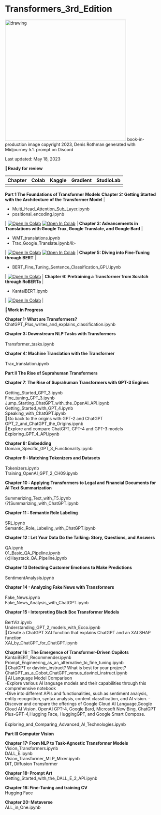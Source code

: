 # Transformers_3rd_Edition<br>
<img src="https://github.com/Denis2054/Transformers_3rd_Edition/blob/main/Transformers_book_in_production_image.png?raw=tru" alt="drawing" width="400"/>
book-in-production image copyright 2023, Denis Rothman generated with Midjourney 5.1. prompt on Discord

Last updated: May 18, 2023

📗**Ready for review**

| Chapter | Colab | Kaggle | Gradient | StudioLab |
| :-------- | :-------- | :------- |:------- |:------- |
| | | | | |
**Part 1 The Foundations of Transformer Models**
 **Chapter 2: Getting Started with the Architecture of the Transformer Model**
| <ul><li>Multi_Head_Attention_Sub_Layer.ipynb</li><li>positional_encoding.ipynb</li></ul> | [![Open In Colab](https://colab.research.google.com/assets/colab-badge.svg)](https://colab.research.google.com/github/Denis2054/Transformers_3rd_Edition/blob/main/Chapter02/Multi_Head_Attention_Sub_Layer.ipynb) [![Open In Colab](https://colab.research.google.com/assets/colab-badge.svg)](https://colab.research.google.com/github/Denis2054/Transformers_3rd_Edition/blob/main/Chapter02/positional_encoding.ipynb) |
 **Chapter 3: Advancements in Translations with Google Trax, Google Translate, and Google Bard**
| <ul><li>WMT_translations.ipynb</li><li>Trax_Google_Translate.ipynb/li></ul> | [![Open In Colab](https://colab.research.google.com/assets/colab-badge.svg)](https://colab.research.google.com/github/Denis2054/Transformers_3rd_Edition/blob/main/Chapter04/WMT_translations.ipynb) [![Open In Colab](https://colab.research.google.com/assets/colab-badge.svg)](https://colab.research.google.com/github/Denis2054/Transformers_3rd_Edition/blob/main/Chapter04/Trax_Google_Translate.ipynb) |
 **Chapter 5: Diving into Fine-Tuning through BERT**
| <ul><li>BERT_Fine_Tuning_Sentence_Classification_GPU.ipynb</li></ul> | [![Open In Colab](https://colab.research.google.com/assets/colab-badge.svg)](https://colab.research.google.com/github/Denis2054/Transformers_3rd_Edition/blob/main/Chapter05/BERT_Fine_Tuning_Sentence_Classification_GPU.ipynb) |
 **Chapter 6: Pretraining a Transformer from Scratch through RoBERTa**
| <ul><li>KantaiBERT.ipynb</li></ul> | [![Open In Colab](https://colab.research.google.com/assets/colab-badge.svg)](https://colab.research.google.com/github/Denis2054/Transformers_3rd_Edition/blob/main/Chapter06/KantaiBERT.ipynb) |

📘**Work in Progress** 

**Chapter 1: What are Transformers?** <br>
ChatGPT_Plus_writes_and_explains_classification.ipynb  

**Chapter 3: Downstream NLP Tasks with Transformers**  <br> 				
Transformer_tasks.ipynb  <br>   

**Chapter 4: Machine Translation with the Transformer**  <br>   			
Trax_translation.ipynb  <br>   

**Part II The Rise of Suprahuman Transformers**  <br>   

**Chapter 7: The Rise of Suprahuman Transformers with GPT-3 Engines**  <br>   			
Getting_Started_GPT_3.ipynb<br>
Fine_tuning_GPT_3.ipynb<br>
Jump_Starting_ChatGPT_with_the_OpenAI_API.ipynb<br>
Getting_Started_with_GPT_4.ipynb<br>
Speaking_with_ChatGPT.ipynb<br>
🐬Go back to the origins with GPT-2 and ChatGPT  				
GPT_2_and_ChatGPT_the_Origins.ipynb  
🐬Explore and compare ChatGPT, GPT-4 and GPT-3 models  				
Exploring_GPT_4_API.ipynb  

**Chapter 8: Embedding**  
Domain_Specific_GPT_3_Functionality.ipynb  

**Chapter 9 : Matching Tokenizers and Datasets**  <br>				
Tokenizers.ipynb<br>
Training_OpenAI_GPT_2_CH09.ipynb<br> 

**Chapter 10 : Applying Transformers to Legal and Financial Documents for AI Text Summarization**<br>  				
Summerizing_Text_with_T5.ipynb<br>
(?)Summarizing_with_ChatGPT.ipynb<br>  

**Chapter 11 : Semantic Role Labeling**<br>  			
SRL.ipynb<br>
Semantic_Role_Labeling_with_ChatGPT.ipynb<br>

**Chapter 12 : Let Your Data Do the Talking: Story, Questions, and Answers** <br>  				
QA.ipynb<br>
01_Basic_QA_Pipeline.ipynb<br>
(x)Haystack_QA_Pipeline.ipynb<br> 

**Chapter 13 Detecting Customer Emotions to Make Predictions** <br>  		
SentimentAnalysis.ipynb  

**Chapter 14 : Analyzing Fake News with Transformers** <br>  			
Fake_News.ipynb<br>
Fake_News_Analysis_with_ChatGPT.ipynb<br>  

**Chapter 15 : Interpreting Black Box Transformer Models** <br>  			
BertViz.ipynb<br>
Understanding_GPT_2_models_with_Ecco.ipynb<br>
🐬Create a ChatGPT XAI function that explains ChatGPT and an XAI SHAP function  
XAI_by_ChatGPT_for_ChatGPT.ipynb  

**Chapter 16 : The Emergence of Transformer-Driven Copilots**  
KantaiBERT_Recommender.ipynb  
Prompt_Engineering_as_an_alternative_to_fine_tuning.ipynb  
🐬ChatGPT or davinin_instruct? What is best for your project?  		
ChatGPT_as_a_Cobot_ChatGPT_versus_davinci_instruct.ipynb  
🐬AI Language Model Comparison  
-Explore various AI language models and their capabilities through this comprehensive notebook  
-Dive into different APIs and functionalities, such as sentiment analysis, entity recognition, syntax analysis, content classification, and AI vision. 
-Discover and compare the offerings of Google Cloud AI Language,Google Cloud AI Vision, OpenAI GPT-4, Google Bard, Microsoft New Bing, ChatGPT Plus-GPT-4,Hugging Face, HuggingGPT, and Google Smart Compose.<br>  	
Exploring_and_Comparing_Advanced_AI_Technologies.ipynb  

**Part III Computer Vision**  

**Chapter 17: From NLP to Task-Agnostic Transformer Models**  <br>
Vision_Transformers.ipynb  
DALL_E.ipynb  
Vision_Transformer_MLP_Mixer.ipynb<br>
DiT, Diffusion Transformer

**Chapter 18: Prompt Art**  
Getting_Started_with_the_DALL_E_2_API.ipynb  

**Chapter 19: Fine-Tuning and training CV**   
Hugging Face  

**Chapter 20: Metaverse**  
ALL_in_One.ipynb  
